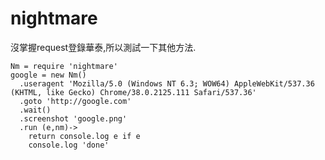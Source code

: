 # nightmare
沒掌握request登錄華泰,所以測試一下其他方法.

    Nm = require 'nightmare'
    google = new Nm()
      .useragent 'Mozilla/5.0 (Windows NT 6.3; WOW64) AppleWebKit/537.36 (KHTML, like Gecko) Chrome/38.0.2125.111 Safari/537.36'
      .goto 'http://google.com'
      .wait()
      .screenshot 'google.png'
      .run (e,nm)->
        return console.log e if e
        console.log 'done'
